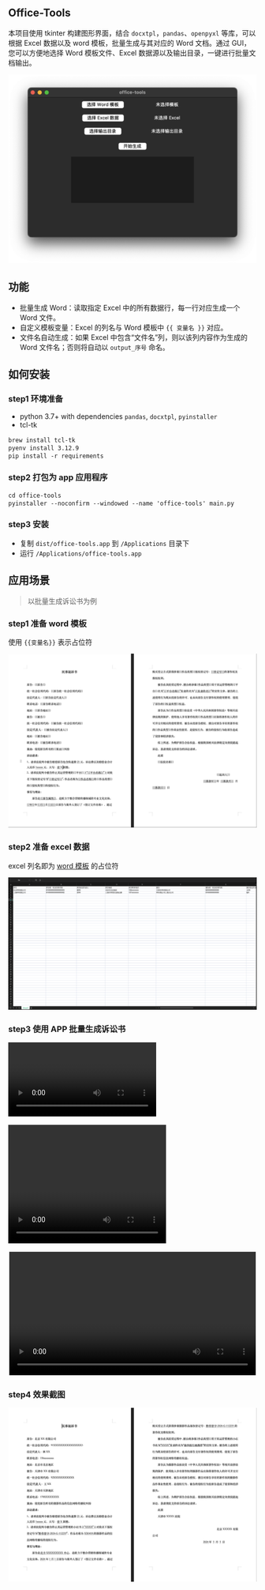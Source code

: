 ## Office-Tools

本项目使用 tkinter 构建图形界面，结合 `docxtpl`，`pandas`、`openpyxl` 等库，可以根据 Excel 数据以及 word 模板，批量生成与其对应的 Word 文档。通过 GUI，您可以方便地选择 Word 模板文件、Excel 数据源以及输出目录，一键进行批量文档输出。

![](docs/gui.png)

## 功能

- 批量生成 Word：读取指定 Excel 中的所有数据行，每一行对应生成一个 Word 文件。
- 自定义模板变量：Excel 的列名与 Word 模板中 `{{ 变量名 }}` 对应。
- 文件名自动生成：如果 Excel 中包含“文件名”列，则以该列内容作为生成的 Word 文件名；否则将自动以 `output_序号` 命名。

## 如何安装

### step1 环境准备

- python 3.7+ with dependencies `pandas`, `docxtpl`, `pyinstaller`
- tcl-tk

```shell
brew install tcl-tk
pyenv install 3.12.9
pip install -r requirements
```

### step2 打包为 app 应用程序

```shell
cd office-tools
pyinstaller --noconfirm --windowed --name 'office-tools' main.py
```

### step3 安装

- 复制 `dist/office-tools.app` 到 `/Applications` 目录下
- 运行 `/Applications/office-tools.app` 

## 应用场景

> 以批量生成诉讼书为例

### step1 准备 word 模板

使用 `{{变量名}}` 表示占位符

![img.png](docs/word_template.png)

### step2 准备 excel 数据

excel 列名即为 [word 模板](#step1-准备-word-模板) 的占位符

![img.png](docs/data_template.png)

### step3 使用 APP 批量生成诉讼书

![tutorial](docs/office-tools-tutorial.mp4)

<video src="docs/office-tools-tutorial.mp4" width="320" height="240" controls>AA</video>

<p align="center">
  <video src="docs/office-tools-tutorial.mp4" width="500px">BB</video>
</p>

### step4 效果截图

![img.png](docs/result.png)
